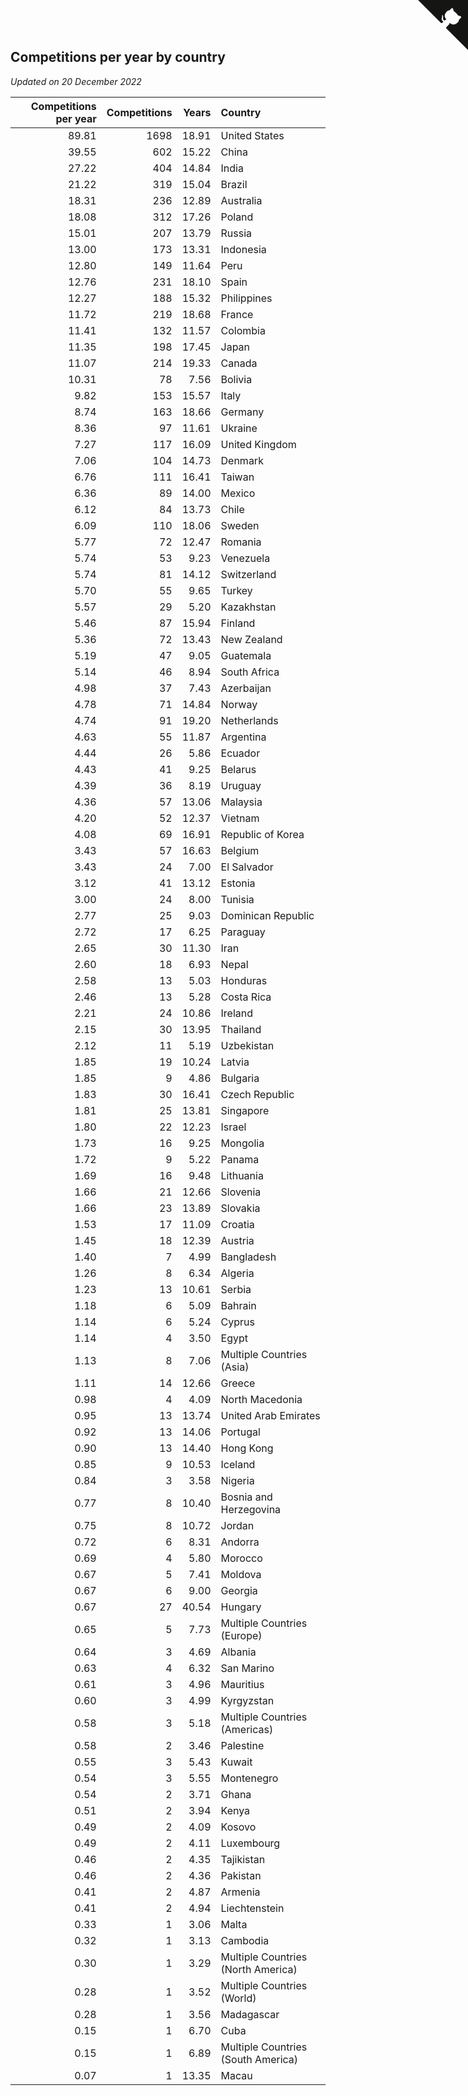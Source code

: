 ## Competitions per year by country

*Updated on 20 December 2022*

| Competitions per year | Competitions | Years | Country |
| ---: | ---: | ---: | :--- |
| 89.81 | 1698 | 18.91 | United States |
| 39.55 | 602 | 15.22 | China |
| 27.22 | 404 | 14.84 | India |
| 21.22 | 319 | 15.04 | Brazil |
| 18.31 | 236 | 12.89 | Australia |
| 18.08 | 312 | 17.26 | Poland |
| 15.01 | 207 | 13.79 | Russia |
| 13.00 | 173 | 13.31 | Indonesia |
| 12.80 | 149 | 11.64 | Peru |
| 12.76 | 231 | 18.10 | Spain |
| 12.27 | 188 | 15.32 | Philippines |
| 11.72 | 219 | 18.68 | France |
| 11.41 | 132 | 11.57 | Colombia |
| 11.35 | 198 | 17.45 | Japan |
| 11.07 | 214 | 19.33 | Canada |
| 10.31 | 78 | 7.56 | Bolivia |
| 9.82 | 153 | 15.57 | Italy |
| 8.74 | 163 | 18.66 | Germany |
| 8.36 | 97 | 11.61 | Ukraine |
| 7.27 | 117 | 16.09 | United Kingdom |
| 7.06 | 104 | 14.73 | Denmark |
| 6.76 | 111 | 16.41 | Taiwan |
| 6.36 | 89 | 14.00 | Mexico |
| 6.12 | 84 | 13.73 | Chile |
| 6.09 | 110 | 18.06 | Sweden |
| 5.77 | 72 | 12.47 | Romania |
| 5.74 | 53 | 9.23 | Venezuela |
| 5.74 | 81 | 14.12 | Switzerland |
| 5.70 | 55 | 9.65 | Turkey |
| 5.57 | 29 | 5.20 | Kazakhstan |
| 5.46 | 87 | 15.94 | Finland |
| 5.36 | 72 | 13.43 | New Zealand |
| 5.19 | 47 | 9.05 | Guatemala |
| 5.14 | 46 | 8.94 | South Africa |
| 4.98 | 37 | 7.43 | Azerbaijan |
| 4.78 | 71 | 14.84 | Norway |
| 4.74 | 91 | 19.20 | Netherlands |
| 4.63 | 55 | 11.87 | Argentina |
| 4.44 | 26 | 5.86 | Ecuador |
| 4.43 | 41 | 9.25 | Belarus |
| 4.39 | 36 | 8.19 | Uruguay |
| 4.36 | 57 | 13.06 | Malaysia |
| 4.20 | 52 | 12.37 | Vietnam |
| 4.08 | 69 | 16.91 | Republic of Korea |
| 3.43 | 57 | 16.63 | Belgium |
| 3.43 | 24 | 7.00 | El Salvador |
| 3.12 | 41 | 13.12 | Estonia |
| 3.00 | 24 | 8.00 | Tunisia |
| 2.77 | 25 | 9.03 | Dominican Republic |
| 2.72 | 17 | 6.25 | Paraguay |
| 2.65 | 30 | 11.30 | Iran |
| 2.60 | 18 | 6.93 | Nepal |
| 2.58 | 13 | 5.03 | Honduras |
| 2.46 | 13 | 5.28 | Costa Rica |
| 2.21 | 24 | 10.86 | Ireland |
| 2.15 | 30 | 13.95 | Thailand |
| 2.12 | 11 | 5.19 | Uzbekistan |
| 1.85 | 19 | 10.24 | Latvia |
| 1.85 | 9 | 4.86 | Bulgaria |
| 1.83 | 30 | 16.41 | Czech Republic |
| 1.81 | 25 | 13.81 | Singapore |
| 1.80 | 22 | 12.23 | Israel |
| 1.73 | 16 | 9.25 | Mongolia |
| 1.72 | 9 | 5.22 | Panama |
| 1.69 | 16 | 9.48 | Lithuania |
| 1.66 | 21 | 12.66 | Slovenia |
| 1.66 | 23 | 13.89 | Slovakia |
| 1.53 | 17 | 11.09 | Croatia |
| 1.45 | 18 | 12.39 | Austria |
| 1.40 | 7 | 4.99 | Bangladesh |
| 1.26 | 8 | 6.34 | Algeria |
| 1.23 | 13 | 10.61 | Serbia |
| 1.18 | 6 | 5.09 | Bahrain |
| 1.14 | 6 | 5.24 | Cyprus |
| 1.14 | 4 | 3.50 | Egypt |
| 1.13 | 8 | 7.06 | Multiple Countries (Asia) |
| 1.11 | 14 | 12.66 | Greece |
| 0.98 | 4 | 4.09 | North Macedonia |
| 0.95 | 13 | 13.74 | United Arab Emirates |
| 0.92 | 13 | 14.06 | Portugal |
| 0.90 | 13 | 14.40 | Hong Kong |
| 0.85 | 9 | 10.53 | Iceland |
| 0.84 | 3 | 3.58 | Nigeria |
| 0.77 | 8 | 10.40 | Bosnia and Herzegovina |
| 0.75 | 8 | 10.72 | Jordan |
| 0.72 | 6 | 8.31 | Andorra |
| 0.69 | 4 | 5.80 | Morocco |
| 0.67 | 5 | 7.41 | Moldova |
| 0.67 | 6 | 9.00 | Georgia |
| 0.67 | 27 | 40.54 | Hungary |
| 0.65 | 5 | 7.73 | Multiple Countries (Europe) |
| 0.64 | 3 | 4.69 | Albania |
| 0.63 | 4 | 6.32 | San Marino |
| 0.61 | 3 | 4.96 | Mauritius |
| 0.60 | 3 | 4.99 | Kyrgyzstan |
| 0.58 | 3 | 5.18 | Multiple Countries (Americas) |
| 0.58 | 2 | 3.46 | Palestine |
| 0.55 | 3 | 5.43 | Kuwait |
| 0.54 | 3 | 5.55 | Montenegro |
| 0.54 | 2 | 3.71 | Ghana |
| 0.51 | 2 | 3.94 | Kenya |
| 0.49 | 2 | 4.09 | Kosovo |
| 0.49 | 2 | 4.11 | Luxembourg |
| 0.46 | 2 | 4.35 | Tajikistan |
| 0.46 | 2 | 4.36 | Pakistan |
| 0.41 | 2 | 4.87 | Armenia |
| 0.41 | 2 | 4.94 | Liechtenstein |
| 0.33 | 1 | 3.06 | Malta |
| 0.32 | 1 | 3.13 | Cambodia |
| 0.30 | 1 | 3.29 | Multiple Countries (North America) |
| 0.28 | 1 | 3.52 | Multiple Countries (World) |
| 0.28 | 1 | 3.56 | Madagascar |
| 0.15 | 1 | 6.70 | Cuba |
| 0.15 | 1 | 6.89 | Multiple Countries (South America) |
| 0.07 | 1 | 13.35 | Macau |


<a href="https://github.com/JustinTimeCuber/wca_statistics" class="github-corner" aria-label="View source on Github"><svg width="80" height="80" viewBox="0 0 250 250" style="fill:#151513; color:#fff; position: absolute; top: 0; border: 0; right: 0;" aria-hidden="true"><path d="M0,0 L115,115 L130,115 L142,142 L250,250 L250,0 Z"></path><path d="M128.3,109.0 C113.8,99.7 119.0,89.6 119.0,89.6 C122.0,82.7 120.5,78.6 120.5,78.6 C119.2,72.0 123.4,76.3 123.4,76.3 C127.3,80.9 125.5,87.3 125.5,87.3 C122.9,97.6 130.6,101.9 134.4,103.2" fill="currentColor" style="transform-origin: 130px 106px;" class="octo-arm"></path><path d="M115.0,115.0 C114.9,115.1 118.7,116.5 119.8,115.4 L133.7,101.6 C136.9,99.2 139.9,98.4 142.2,98.6 C133.8,88.0 127.5,74.4 143.8,58.0 C148.5,53.4 154.0,51.2 159.7,51.0 C160.3,49.4 163.2,43.6 171.4,40.1 C171.4,40.1 176.1,42.5 178.8,56.2 C183.1,58.6 187.2,61.8 190.9,65.4 C194.5,69.0 197.7,73.2 200.1,77.6 C213.8,80.2 216.3,84.9 216.3,84.9 C212.7,93.1 206.9,96.0 205.4,96.6 C205.1,102.4 203.0,107.8 198.3,112.5 C181.9,128.9 168.3,122.5 157.7,114.1 C157.9,116.9 156.7,120.9 152.7,124.9 L141.0,136.5 C139.8,137.7 141.6,141.9 141.8,141.8 Z" fill="currentColor" class="octo-body"></path></svg></a><style>.github-corner:hover .octo-arm{animation:octocat-wave 560ms ease-in-out}@keyframes octocat-wave{0%,100%{transform:rotate(0)}20%,60%{transform:rotate(-25deg)}40%,80%{transform:rotate(10deg)}}@media (max-width:500px){.github-corner:hover .octo-arm{animation:none}.github-corner .octo-arm{animation:octocat-wave 560ms ease-in-out}}</style>
